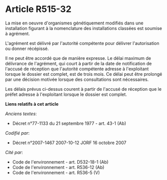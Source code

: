 # Article R515-32

La mise en oeuvre d'organismes génétiquement modifiés dans une installation figurant à la nomenclature des installations
classées est soumise à agrément.

L'agrément est délivré par l'autorité compétente pour délivrer l'autorisation ou donner récépissé.

Il ne peut être accordé que de manière expresse. Le délai maximum de délivrance de l'agrément, qui court à partir de la date
de notification de l'accusé de réception que l'autorité compétente adresse à l'exploitant lorsque le dossier est complet, est
de trois mois. Ce délai peut être prolongé par une décision motivée lorsque des consultations sont nécessaires.

Les délais prévus ci-dessus courent à partir de l'accusé de réception que le préfet adresse à l'exploitant lorsque le dossier
est complet.

**Liens relatifs à cet article**

_Anciens textes_:

  - Décret n°77-1133 du 21 septembre 1977 - art. 43-1 (Ab)

_Codifié par_:

  - Décret n°2007-1467 2007-10-12 JORF 16 octobre 2007

_Cité par_:

  - Code de l'environnement - art. D532-18-1 (Ab)
  - Code de l'environnement - art. R536-12 (Ab)
  - Code de l'environnement - art. R536-5 (V)
